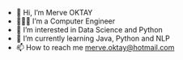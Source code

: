 - 👋 Hi, I’m Merve OKTAY
- 👩🏻‍🎓 I’m a Computer Engineer
- 👀 I’m interested in Data Science and Python
- 🌱 I’m currently learning Java, Python and NLP
- 📫 How to reach me merve.oktay@hotmail.com



